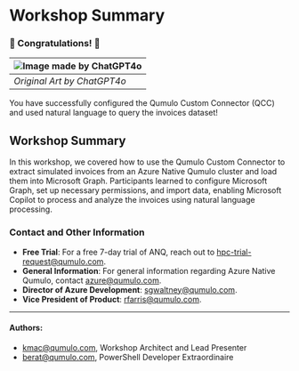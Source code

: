 # Workshop Summary 

### 🎉 Congratulations! 🎉

| ![Image made by ChatGPT4o](github.com/Qumulo/QumuloCustomConnector/blob/main/workshop/images/congrats.png?raw=true) |
|----------------------------------------------|
| *Original Art by ChatGPT4o* |

You have successfully configured the Qumulo Custom Connector (QCC) and used natural language to query the invoices dataset! 

## Workshop Summary

In this workshop, we covered how to use the Qumulo Custom Connector to extract simulated invoices from an Azure Native Qumulo cluster and load them into Microsoft Graph. Participants learned to configure Microsoft Graph, set up necessary permissions, and import data, enabling Microsoft Copilot to process and analyze the invoices using natural language processing.

### Contact and Other Information

- **Free Trial**: For a free 7-day trial of ANQ, reach out to [hpc-trial-request@qumulo.com](mailto:hpc-trial-request@qumulo.com).
- **General Information**: For general information regarding Azure Native Qumulo, contact [azure@qumulo.com](mailto:azure@qumulo.com).
- **Director of Azure Development**: [sgwaltney@qumulo.com](mailto:sgwaltney@qumulo.com).
- **Vice President of Product**: [rfarris@qumulo.com](mailto:rfarris@qumulo.com).

---
#### Authors:
- [kmac@qumulo.com](mailto:kmac@qumulo.com), Workshop Architect and Lead Presenter
- [berat@qumulo.com](mailto:berat@qumulo.com), PowerShell Developer Extraordinaire
